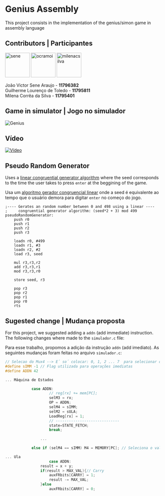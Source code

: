 # Genius Assembly
This project consists in the implementation of the genius/simon game in 
assembly language

## Contributors | Participantes
<a href="https://github.com/JoaoVSene"><img src="https://avatars.githubusercontent.com/u/62620260?v=4" title="sene" width="80" height="80"></a>
<a href="https://github.com/guitld"><img src="https://avatars.githubusercontent.com/u/67521354?v=4" title="ocramoi" width="80" height="80"></a>
<a href="https://github.com/milenacsilva"><img src="https://avatars2.githubusercontent.com/u/61664263?s=460&v=4" title="milenacsilva" width="80" height="80"></a>

João Victor Sene Araujo - **11796382**\
Guilherme Lourenço de Toledo - **11795811**\
Milena Corrêa da Silva - **11795401**

## Game in simulator | Jogo no simulador
![Genius](https://i.imgur.com/mdcqDRs.gif)

## Vídeo 
[![Vídeo](https://i.imgur.com/vlCWWpp.png)](https://www.youtube.com/watch?v=HQm4HNBNiy4)


## Pseudo Random Generator
Uses a [linear congruential generator algorithm](https://en.wikipedia.org/wiki/Linear_congruential_generator) where the seed corresponds to the time the user
takes to press `enter` at the beggining of the game.


Usa um [algoritmo gerador congruencial linear](https://pt.wikipedia.org/wiki/Geradores_congruentes_lineares) onde a seed é equivalente ao tempo que o usuário
demora para digitar `enter` no começo do jogo.

```assembly
;---- Gerates an random number between 0 and 498 using a linear ----
;     congruential generator algorithm: (seed*2 + 3) mod 499
pseudoRandomGenerator:
	push r0
	push r1
	push r2
	push r3
	
	loadn r0, #499
	loadn r1, #3
	loadn r2, #2
	load r3, seed

	mul r3,r3,r2
	add r3,r3,r1
	mod r3,r3,r0
	
	store seed, r3
	
	pop r3
	pop r2
	pop r1
	pop r0
	rts
```

## Sugested change | Mudança proposta
For this project, we suggested adding a `addn` (add immediate) instruction. The
following changes where made to the `simulador.c` file:


Para esse trabalho, propomos a adição da instrução `addn` (add imediato). As seguintes mudanças foram feitas no arquivo `simulador.c`:

```c
// Selecao do Mux4 --> E´ so´ colocar: 0, 1, 2 ... 7  para selecionar os Registradores ou 8 para entrar o nr. 1
#define sIMM -1 // Flag utilizada para operações imediatas
#define ADDN 42 

... Máquina de Estados

			case ADDN:
	          		// reg[rx] += mem[PC];
					selM3 = rx;
					OP = ADDN;
					selM4 = sIMM;
					selM2 = sULA;
					LoadReg[rx] = 1;
					// -----------------------------
					state=STATE_FETCH;
					break;

                ... 
        
        	else if (selM4 == sIMM) M4 = MEMORY[PC]; // Seleciona o valor imediato

... Ula 
                	case ADDN:
				result = x + y;
				if(result > MAX_VAL){// Carry
					auxFRbits[CARRY] = 1;
					result -= MAX_VAL;
				}else
					auxFRbits[CARRY] = 0;

```


